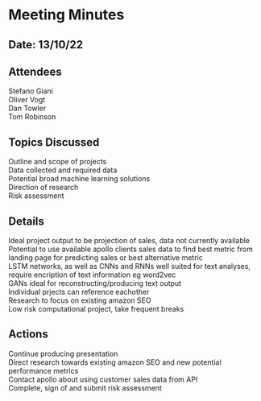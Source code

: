 # Meeting Minutes
## Date: 13/10/22

## Attendees
Stefano Giani  
Oliver Vogt  
Dan Towler  
Tom Robinson

## Topics Discussed
Outline and scope of projects  
Data collected and required data  
Potential broad  machine learning solutions  
Direction of research  
Risk assessment  

## Details
Ideal project output to be projection of sales, data not currently available  
Potential to use available apollo clients sales data to find best metric from landing page for predicting sales or best alternative metric  
LSTM networks, as well as CNNs and RNNs well suited for text analyses, require encription of text information eg word2vec  
GANs ideal for reconstructing/producing text output  
Individual prjects can reference eachother  
Research to focus on existing amazon SEO  
Low risk computational project, take frequent breaks  

## Actions
Continue producing presentation  
Direct research towards existing amazon SEO and new potential performance metrics  
Contact apollo about using customer sales data from API  
Complete, sign of and submit risk assessment  
